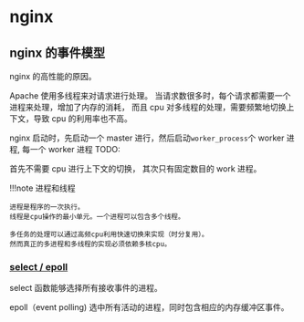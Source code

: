 # nginx

## nginx 的事件模型

nginx 的高性能的原因。

Apache 使用多线程来对请求进行处理。
当请求数很多时，每个请求都需要一个进程来处理，增加了内存的消耗，
而且 cpu 对多线程的处理，需要频繁地切换上下文，导致 cpu 的利用率也不高。

nginx 启动时，先启动一个 master 进行，然后启动`worker_process`个 worker 进程,
每一个 worker 进程
TODO:

首先不需要 cpu 进行上下文的切换，
其次只有固定数目的 work 进程。

!!!note 进程和线程

    进程是程序的一次执行。
    线程是cpu操作的最小单元。一个进程可以包含多个线程。

    多任务的处理可以通过高频cpu利用快速切换来实现（时分复用）。
    然而真正的多进程和多线程的实现必须依赖多核cpu。

### [select / epoll ][1]

select 函数能够选择所有接收事件的进程。

epoll（event polling) 选中所有活动的进程，同时包含相应的内存缓冲区事件。

[1]: https://www.zhihu.com/question/20122137
